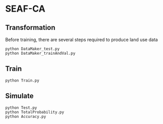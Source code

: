 # SEAF-CA
## Transformation
Before training, there are several steps required to produce land use data
```
python DataMaker_test.py
python DataMaker_trainAndVal.py
```
## Train
```
python Train.py
```
## Simulate
```
python Test.py
python TotalProbability.py
python Accuracy.py
```
